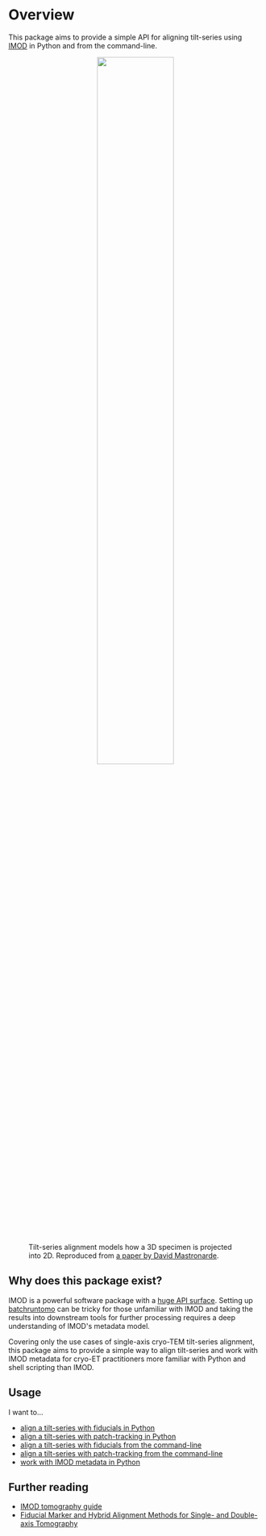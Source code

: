 # Overview

This package aims to provide a simple API for aligning tilt-series using 
[IMOD](https://bio3d.colorado.edu/imod/) in Python and from the command-line.

<figure markdown>
<p align="center" width="100%">
    <img width="60%" src="https://user-images.githubusercontent.
com/7307488/211384589-18d91111-ef31-4e7a-836b-4580cb602249.png">
</p>
  <figcaption>Tilt-series alignment models how a 3D specimen 
is projected into 2D. Reproduced from <a href="https://doi.org/10.
1007/978-0-387-69008-7_6">a paper by David 
Mastronarde</a>.</figcaption>
</figure>

## Why does this package exist?

IMOD is a powerful software package with a 
[huge API surface](https://bio3d.colorado.edu/imod/#Guides).
Setting up
[batchruntomo](https://bio3d.colorado.edu/imod/doc/batchGuide.html)
can be tricky for those unfamiliar with IMOD and taking the results into downstream 
tools for further processing requires a deep understanding of IMOD's metadata model.

Covering only the use cases of single-axis cryo-TEM tilt-series alignment, 
this package aims to provide a simple way to align tilt-series and work with IMOD 
metadata for cryo-ET practitioners more familiar with Python and shell scripting 
than IMOD.

## Usage

I want to...

- [align a tilt-series with fiducials in Python](./fiducials/python.md)
- [align a tilt-series with patch-tracking in Python](./patch-tracking/python.md)
- [align a tilt-series with fiducials from the command-line](./fiducials/python.md)
- [align a tilt-series with patch-tracking from the command-line](./patch-tracking/cli.md)
- [work with IMOD metadata in Python](metadata/handlers.md)

## Further reading

- [IMOD tomography guide](https://bio3d.colorado.edu/imod/doc/tomoguide.html)
- [Fiducial Marker and Hybrid Alignment Methods for Single- and Double-axis Tomography](http://dx.doi.org/10.1007/978-0-387-69008-7_6)
